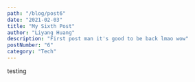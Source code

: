 ```yaml
---
path: "/blog/post6"
date: "2021-02-03"
title: "My Sixth Post"
author: "Liyang Huang"
description: "First post man it's good to be back lmao wow"
postNumber: "6"
category: "Tech"
---
```


testing